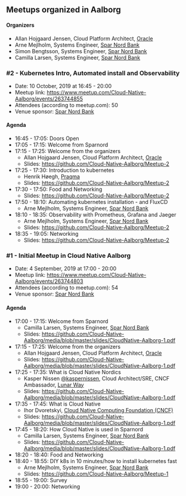 ## Meetups organized in Aalborg

#### Organizers

 - Allan Hojgaard Jensen, Cloud Platform Architect, [Oracle](https://www.oracle.com)
 - Arne Mejlholm, Systems Engineer, [Spar Nord Bank](https://www.sparnord.dk/)
 - Simon Bengtsson, Systems Engineer, [Spar Nord Bank](https://www.sparnord.dk/)
 - Camilla Larsen, Systems Engineer, [Spar Nord Bank](https://www.sparnord.dk/)

### #2 - Kubernetes Intro, Automated install and Observability

 - Date: 10 October, 2019 at 16:45 - 20:00
 - Meetup link: https://www.meetup.com/Cloud-Native-Aalborg/events/263744855
 - Attendees (according to meetup.com): 50
 - Venue sponsor: [Spar Nord Bank](https://www.sparnord.dk/)

#### Agenda

 - 16:45 - 17:05: Doors Open 
 - 17:05 - 17:15: Welcome from Sparnord 
 - 17:15 - 17:25: Welcome from the organizers 
   - Allan Hojgaard Jensen, Cloud Platform Architect, [Oracle](https://www.oracle.com)
   - Slides: https://github.com/Cloud-Native-Aalborg/Meetup-2
 - 17:25 - 17:30: Introduction to kubernetes 
   - Henrik Høegh, [Praqma](https://www.praqma.com/)
   - Slides: https://github.com/Cloud-Native-Aalborg/Meetup-2
 - 17:30 - 17:50: Food and Networking 
   - Slides: https://github.com/Cloud-Native-Aalborg/Meetup-2
 - 17:50 - 18:10: Automating kubernetes installation - and FluxCD 
   - Arne Mejlholm, Systems Engineer, [Spar Nord Bank](https://www.sparnord.dk/)
 - 18:10 - 18:35: Observability with Prometheus, Grafana and Jaeger 
   - Arne Mejlholm, Systems Engineer, [Spar Nord Bank](https://www.sparnord.dk/)
   - Slides: https://github.com/Cloud-Native-Aalborg/Meetup-2
 - 18:35 - 19:05: Networking 
   - Slides: https://github.com/Cloud-Native-Aalborg/Meetup-2

### #1 - Initial Meetup in Cloud Native Aalborg

 - Date: 4 September, 2019 at 17:00 - 20:00
 - Meetup link: https://www.meetup.com/Cloud-Native-Aalborg/events/263744803
 - Attendees (according to meetup.com): 54
 - Venue sponsor: [Spar Nord Bank](https://www.sparnord.dk/)

#### Agenda

 - 17:00 - 17:15: Welcome from Sparnord 
   - Camilla Larsen, Systems Engineer, [Spar Nord Bank](https://www.sparnord.dk/)
   - Slides: https://github.com/Cloud-Native-Aalborg/media/blob/master/slides/CloudNative-Aalborg-1.pdf
 - 17:15 - 17:25: Welcome from the organizers 
   - Allan Hojgaard Jensen, Cloud Platform Architect, [Oracle](https://www.oracle.com)
   - Slides: https://github.com/Cloud-Native-Aalborg/media/blob/master/slides/CloudNative-Aalborg-1.pdf
 - 17:25 - 17:35: What is Cloud Native Nordics 
   - Kasper Nissen [@kaspernissen](https://github.com/kaspernissen), Cloud Architect/SRE, CNCF Ambassador, [Lunar Way](https://www.lunarway.com)
   - Slides: https://github.com/Cloud-Native-Aalborg/media/blob/master/slides/CloudNative-Aalborg-1.pdf
 - 17:35 - 17:45: What is Cloud Native 
   - Ihor Dvoretskyi, [Cloud Native Computing Foundation (CNCF)](https://www.cncf.io/)
   - Slides: https://github.com/Cloud-Native-Aalborg/media/blob/master/slides/CloudNative-Aalborg-1.pdf
 - 17:45 - 18:20: How Cloud Native is used in Sparnord 
   - Camilla Larsen, Systems Engineer, [Spar Nord Bank](https://www.sparnord.dk/)
   - Slides: https://github.com/Cloud-Native-Aalborg/media/blob/master/slides/CloudNative-Aalborg-1.pdf
 - 18:20 - 18:40: Food and Networking 
 - 18:40 - 18:55: DIY k8s in 10 minutes/how to install kubernetes fast 
   - Arne Mejlholm, Systems Engineer, [Spar Nord Bank](https://www.sparnord.dk/)
   - Slides: https://github.com/Cloud-Native-Aalborg/Meetup-1
 - 18:55 - 19:00: Survey 
 - 19:00 - 20:00: Networking 
